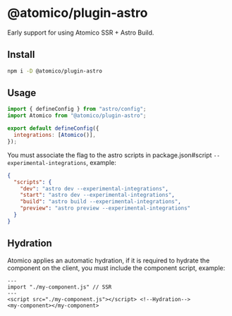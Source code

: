 # @atomico/plugin-astro

Early support for using Atomico SSR + Astro Build.

## Install

```bash
npm i -D @atomico/plugin-astro
```

## Usage

```js
import { defineConfig } from "astro/config";
import Atomico from "@atomico/plugin-astro";

export default defineConfig({
  integrations: [Atomico()],
});
```

You must associate the flag to the astro scripts in package.json#script `--experimental-integrations`, example:

```json
{
  "scripts": {
    "dev": "astro dev --experimental-integrations",
    "start": "astro dev --experimental-integrations",
    "build": "astro build --experimental-integrations",
    "preview": "astro preview --experimental-integrations"
  }
}
```

## Hydration

Atomico applies an automatic hydration, if it is required to hydrate the component on the client, you must include the component script, example:

```
---
import "./my-component.js" // SSR
---
<script src="./my-component.js"></script> <!--Hydration-->
<my-component></my-component>
```
